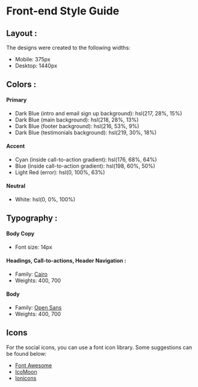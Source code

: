 




# Front-end Style Guide

## Layout :

The designs were created to the following widths:

- Mobile: 375px
- Desktop: 1440px

## Colors :

#### Primary  

- Dark Blue (intro and email sign up background): hsl(217, 28%, 15%)
- Dark Blue (main background): hsl(218, 28%, 13%)
- Dark Blue (footer background): hsl(216, 53%, 9%)
- Dark Blue (testimonials background): hsl(219, 30%, 18%)

#### Accent

- Cyan (inside call-to-action gradient): hsl(176, 68%, 64%)
- Blue (inside call-to-action gradient): hsl(198, 60%, 50%)
- Light Red (error): hsl(0, 100%, 63%)

#### Neutral

- White: hsl(0, 0%, 100%)

## Typography :

#### Body Copy

- Font size: 14px

#### Headings, Call-to-actions, Header Navigation :

- Family: [Cairo](https://fonts.google.com/specimen/Cairo)
- Weights: 400, 700

#### Body

- Family: [Open Sans](https://fonts.google.com/specimen/Open+Sans)
- Weights: 400, 700

## Icons

For the social icons, you can use a font icon library. Some suggestions can be found below:

- [Font Awesome](https://fontawesome.com/)
- [IcoMoon](https://icomoon.io/)
- [Ionicons](https://ionicons.com/)
